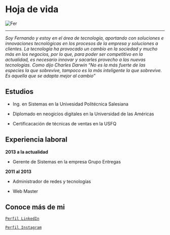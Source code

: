 # Hoja de vida

![Fer](https://media.licdn.com/dms/image/C4E03AQG15X9vjpa_PA/profile-displayphoto-shrink_200_200/0/1606855844333?e=1691625600&v=beta&t=IvjYqInDw6-aB8-69jP9fgFojSEEZkSFt8ygtJimgiE)
___________________________________________________________________

*Soy Fernando y estoy en el área de tecnología, aportando con soluciones e innovaciones tecnológicas en los procesos de la empresa y soluciones a clientes. La tecnología ha provocado un cambio en la sociedad y mucho más en los negocios, por lo que, para poder ser competitivo en la actualidad, es necesario innovar y sacarles provecho a las nuevas tecnologías. Como dijo Charles Darwin “No es la más fuerte de las especies la que sobrevive, tampoco es la más inteligente la que sobrevive. Es aquella que se adapta mejor al cambio”*

## Estudios

- Ing. en Sistemas en la Univesidad Politécnica Salesiana

- Diplomado en neogicios digitales en la Universidad de las Américas

- Certificacación de técnicas de ventas en la USFQ

## Experiencia laboral

**2013 a la actualidad**

- Gerente de Sistemas en la empresa Grupo Entregas

**2011 al 2013**

- Administrador de redes y tecnologías

- Web Master

## Conoce más de mi

[`Perfil LinkedIn`](https://www.linkedin.com/in/fernandoquille/)

[`Perfil Instagram`](https://www.instagram.com/fercho_fercheins/)
